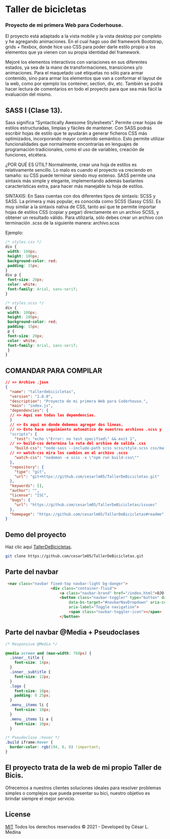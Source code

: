 # Taller de bicicletas

### Proyecto de mi primera Web para Coderhouse.

El proyecto está adaptado a la
vista mobile y la vista desktop por completo y he  agregando animaciones. En el cual hago uso del framework 
 Bootstrap, grids + flexbox, donde hice uso CSS para poder darle estilo propio a los elementos que ya vienen con
su propia identidad del framework.

Mejoré los elementos interactivos con variaciones en sus diferentes
estados, ya sea de la mano de transformaciones, transiciones y/o animaciones.
Para el maquetado usé etiquetas no sólo para armar contenido, sino para armar los elementos
que van a conformar el layout de la web, como por ejemplo los conteiner, section, div, etc.
También se podrá hacer lectura de comentarios en todo el proyecto para que sea más fácil la evaluación del mismo.

## SASS I (Clase 13).

Sass significa “Syntactically Awesome Stylesheets”. Permite crear
hojas de estilos estructuradas, limpias y fáciles de mantener.
Con SASS podrás escribir hojas de estilo que te ayudarán a generar
ficheros CSS más optimizados, incorporando mayor contenido
semántico.
Esto permite utilizar funcionalidades que normalmente encontrarías en
lenguajes de programación tradicionales, como el uso de variables,
creación de funciones, etcétera.

¿POR QUÉ ES ÚTIL?
Normalmente, crear una hoja de estilos es relativamente sencillo. Lo
malo es cuando el proyecto va creciendo en tamaño: su CSS puede
terminar siendo muy extenso.
SASS permite una sintaxis más simple y elegante, implementando
además bastantes características extra, para hacer más manejable tu
hoja de estilos.

SINTAXIS:
En Sass cuentas con dos diferentes tipos de sintaxis: SCSS y SASS.
La primera y más popular, es conocida como SCSS (Sassy CSS). Es
muy similar a la sintaxis nativa de CSS, tanto así que te permite
importar hojas de estilos CSS (copiar y pegar) directamente en un
archivo SCSS, y obtener un resultado válido.
Para utilizarla, sólo debes crear un archivo con terminación .scss de la
siguiente manera: archivo.scss

Ejemplo:
```css
/* styles.css */
div {
 width: 100px;
 height: 100px;
 background-color: red;
 padding: 15px;
}
div p {
 font-size: 20px;
 color: white;
 font-family: Arial, sans-serif;
}
```

```css
/* styles.scss */
div {
 width: 100px;
 height: 100px;
 background-color: red;
 padding: 15px;
 p {
 font-size: 20px;
 color: white;
 font-family: Arial, sans-serif;
 }
}
```
## COMANDAR PARA COMPILAR
```json
// => Archivo .json
{
  "name": "tallerdebicicletas",
  "version": "1.0.0",
  "description": "Proyecto de mi primera Web para Coderhouse.",
  "main": "index.js",
  "dependencies": {
  // => Aquí van todas las dependencias.
  }
  // => Es aquí en donde debemos agregar dos lineas.
  // => Esto hace seguimiento automático de nuestros archivos .scss y .css
  "scripts": {
    "test": "echo \"Error: no test specified\" && exit 1",
  // => build-css determina la ruta del archivo de salida .css
    "build-css": "node-sass --include-path scss scss/style.scss css/main.css",
  // => watch-css mira los cambios en el archivo .scss
    "watch-css": "nodemon -e scss -x \"npm run build-css\""
  },
  "repository": {
    "type": "git",
    "url": "git+https://github.com/cesarlm05/TallerDeBicicletas.git"
  },
  "keywords": [],
  "author": "",
  "license": "ISC",
  "bugs": {
    "url": "https://github.com/cesarlm05/TallerDeBicicletas/issues"
  },
  "homepage": "https://github.com/cesarlm05/TallerDeBicicletas#readme"
}
```

## Demo del proyecto

Haz clic aquí [TallerDeBicicletas](https://github.com/cesarlm05/TallerDeBicicletas.git).

```bash
git clone https://github.com/cesarlm05/TallerDeBicicletas.git
```

## Parte del navbar

```html
 <nav class="navbar fixed-top navbar-light bg-danger">
                    <div class="container-fluid">
                        <a class="navbar-brand" href="/index.html">OJO CLINICO BIKE</a>
                        <button class="navbar-toggler" type="button" data-bs-toggle="collapse"
                            data-bs-target="#navbarNavDropdown" aria-controls="navbarNavDropdown" aria-expanded="false"
                            aria-label="Toggle navigation">
                            <span class="navbar-toggler-icon"></span>
                        </button>
```

## Parte del navbar @Media + Pseudoclases
```css
/* Responsive @Media */

@media screen and (max-width: 768px) {
  .inner__title {
    font-size: 14px;
  }
  .inner__subtitle {
    font-size: 12px;
  }
  .logo {
    font-size: 10px;
    padding: 0 25px;
  }
  .menu__items li {
    font-size: 10px;
  }
  .menu__items li a {
    font-size: 10px;
  }
```
```css
/* Pseudoclase :hover */
.build iframe:hover {
  border-color: rgb(194, 0, 0) !important;
}
```

## El proyecto trata de la web de mi propio Taller de Bicis.

Ofrecemos a nuestros clientes soluciones ideales para resolver problemas simples o complejos que pueda presentar su bici, nuestro objetivo es brindar siempre el mejor servicio.

## License
[MIT](https://choosealicense.com/licenses/mit/)
Todos los derechos reservados &copy; 2021 - Developed by César L. Medina
